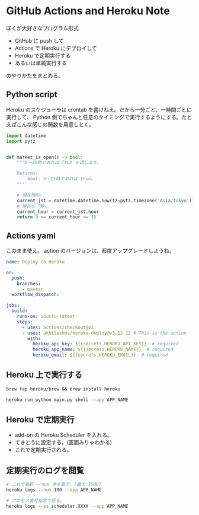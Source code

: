 GitHub Actions and Heroku Note
===

ぼくが大好きなプログラム形式

- GitHub に push して
- Actions で Heroku にデプロイして
- Heroku で定期実行する
- あるいは単純実行する

のやりかたをまとめる。

## Python script

Heroku のスケジューラは crontab を書けねえ。だから一分ごと、一時間ごとに実行して、 Python 側でちゃんと任意のタイミングで実行するようにする。たとえばこんな感じの関数を用意しとく。

```python
import datetime
import pytz


def market_is_open() -> bool:
    """9〜15時であれば True を返します。

    Returns:
        bool: 9〜15時であれば True。
    """

    # 現在時刻。
    current_jst = datetime.datetime.now(tz=pytz.timezone('Asia/Tokyo'))
    # 現在の「時」。
    current_hour = current_jst.hour
    return 9 <= current_hour <= 15
```

## Actions yaml

このまま使え。 action のバージョンは、都度アップグレードしようね。

```yaml
name: Deploy to Heroku

on:
  push:
    branches:
      - master
  workflow_dispatch:

jobs:
  build:
    runs-on: ubuntu-latest
    steps:
      - uses: actions/checkout@v2
      - uses: akhileshns/heroku-deploy@v3.12.12 # This is the action
        with:
          heroku_api_key: ${{secrets.HEROKU_API_KEY}}  # required
          heroku_app_name: ${{secrets.HEROKU_NAME}}  # required
          heroku_email: ${{secrets.HEROKU_EMAIL}}  # required
```

## Heroku 上で実行する

```bash
brew tap heroku/brew && brew install heroku

heroku run python main.py shell --app APP_NAME
```

## Heroku で定期実行

- add-on の Heroku Scheduler を入れる。
- てきとうに設定する。(画面みりゃわかる)
- これで定期実行される。

## 定期実行のログを閲覧

```bash
# これで最新 --num 件を表示。(最大 1500)
heroku logs --num 100 --app APP_NAME

# プロセス番号指定で見る。
heroku logs --ps scheduler.XXXX --app APP_NAME
```
